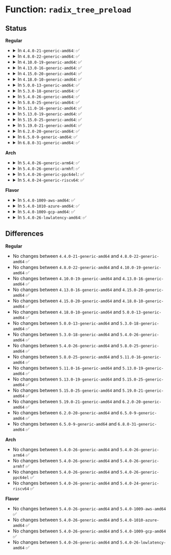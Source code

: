 # Function: <code>radix_tree_preload</code>

## Status
<b>Regular</b>
<ul>
<li>
<details>
<summary>In <code>4.4.0-21-generic-amd64</code>: ✅</summary>

```c
int radix_tree_preload(gfp_t gfp_mask)
```

```json
{
  "name": "radix_tree_preload",
  "collision_type": "Unique Global",
  "inline_type": "No",
  "funcs": [
    {
      "addr": 18446744071582965952,
      "name": "radix_tree_preload",
      "external": true,
      "loc": "lib/radix-tree.c:291",
      "file": "lib/radix-tree.c",
      "inline": "seen, unknown",
      "caller_inline": [],
      "caller_func": [
        "mm/vmalloc.c:vm_map_ram",
        "block/blk-cgroup.c:blkcg_init_queue"
      ]
    }
  ],
  "symbols": [
    {
      "addr": 18446744071582965952,
      "name": "radix_tree_preload",
      "section": ".text",
      "bind": "STB_GLOBAL",
      "size": 60
    }
  ]
}
```
</details>
</li>
<li>
<details>
<summary>In <code>4.8.0-22-generic-amd64</code>: ✅</summary>

```c
int radix_tree_preload(gfp_t gfp_mask)
```

```json
{
  "name": "radix_tree_preload",
  "collision_type": "Unique Global",
  "inline_type": "No",
  "funcs": [
    {
      "addr": 18446744071583253008,
      "name": "radix_tree_preload",
      "external": true,
      "loc": "lib/radix-tree.c:391",
      "file": "lib/radix-tree.c",
      "inline": "seen, unknown",
      "caller_inline": [],
      "caller_func": [
        "mm/vmalloc.c:vm_map_ram",
        "fs/dax.c:dax_fault",
        "fs/dax.c:dax_fault",
        "block/blk-cgroup.c:blkcg_init_queue"
      ]
    }
  ],
  "symbols": [
    {
      "addr": 18446744071583253008,
      "name": "radix_tree_preload",
      "section": ".text",
      "bind": "STB_GLOBAL",
      "size": 65
    }
  ]
}
```
</details>
</li>
<li>
<details>
<summary>In <code>4.10.0-19-generic-amd64</code>: ✅</summary>

```c
int radix_tree_preload(gfp_t gfp_mask)
```

```json
{
  "name": "radix_tree_preload",
  "collision_type": "Unique Global",
  "inline_type": "No",
  "funcs": [
    {
      "addr": 18446744071583368896,
      "name": "radix_tree_preload",
      "external": true,
      "loc": "lib/radix-tree.c:423",
      "file": "lib/radix-tree.c",
      "inline": "seen, unknown",
      "caller_inline": [],
      "caller_func": [
        "mm/vmalloc.c:vm_map_ram",
        "fs/dax.c:dax_insert_mapping_entry",
        "fs/dax.c:grab_mapping_entry",
        "fs/dax.c:grab_mapping_entry",
        "fs/dax.c:grab_mapping_entry",
        "fs/dax.c:grab_mapping_entry",
        "block/blk-cgroup.c:blkcg_init_queue"
      ]
    }
  ],
  "symbols": [
    {
      "addr": 18446744071583368896,
      "name": "radix_tree_preload",
      "section": ".text",
      "bind": "STB_GLOBAL",
      "size": 65
    }
  ]
}
```
</details>
</li>
<li>
<details>
<summary>In <code>4.13.0-16-generic-amd64</code>: ✅</summary>

```c
int radix_tree_preload(gfp_t gfp_mask)
```

```json
{
  "name": "radix_tree_preload",
  "collision_type": "Unique Global",
  "inline_type": "No",
  "funcs": [
    {
      "addr": 18446744071588218096,
      "name": "radix_tree_preload",
      "external": true,
      "loc": "lib/radix-tree.c:509",
      "file": "lib/radix-tree.c",
      "inline": "seen, unknown",
      "caller_inline": [],
      "caller_func": [
        "mm/vmalloc.c:vm_map_ram",
        "fs/dax.c:grab_mapping_entry",
        "block/blk-cgroup.c:blkcg_init_queue"
      ]
    }
  ],
  "symbols": [
    {
      "addr": 18446744071588218096,
      "name": "radix_tree_preload",
      "section": ".text",
      "bind": "STB_GLOBAL",
      "size": 38
    }
  ]
}
```
</details>
</li>
<li>
<details>
<summary>In <code>4.15.0-20-generic-amd64</code>: ✅</summary>

```c
int radix_tree_preload(gfp_t gfp_mask)
```

```json
{
  "name": "radix_tree_preload",
  "collision_type": "Unique Global",
  "inline_type": "No",
  "funcs": [
    {
      "addr": 18446744071588768064,
      "name": "radix_tree_preload",
      "external": true,
      "loc": "lib/radix-tree.c:509",
      "file": "lib/radix-tree.c",
      "inline": "seen, unknown",
      "caller_inline": [],
      "caller_func": [
        "mm/vmalloc.c:vm_map_ram",
        "fs/dax.c:grab_mapping_entry",
        "block/blk-cgroup.c:blkcg_init_queue"
      ]
    }
  ],
  "symbols": [
    {
      "addr": 18446744071588768064,
      "name": "radix_tree_preload",
      "section": ".text",
      "bind": "STB_GLOBAL",
      "size": 38
    }
  ]
}
```
</details>
</li>
<li>
<details>
<summary>In <code>4.18.0-10-generic-amd64</code>: ✅</summary>

```c
int radix_tree_preload(gfp_t gfp_mask)
```

```json
{
  "name": "radix_tree_preload",
  "collision_type": "Unique Global",
  "inline_type": "No",
  "funcs": [
    {
      "addr": 18446744071589146880,
      "name": "radix_tree_preload",
      "external": true,
      "loc": "lib/radix-tree.c:510",
      "file": "lib/radix-tree.c",
      "inline": "seen, unknown",
      "caller_inline": [],
      "caller_func": [
        "mm/vmalloc.c:vm_map_ram",
        "fs/dax.c:grab_mapping_entry",
        "block/blk-cgroup.c:blkcg_init_queue"
      ]
    }
  ],
  "symbols": [
    {
      "addr": 18446744071589146880,
      "name": "radix_tree_preload",
      "section": ".text",
      "bind": "STB_GLOBAL",
      "size": 28
    }
  ]
}
```
</details>
</li>
<li>
<details>
<summary>In <code>5.0.0-13-generic-amd64</code>: ✅</summary>

```c
int radix_tree_preload(gfp_t gfp_mask)
```

```json
{
  "name": "radix_tree_preload",
  "collision_type": "Unique Global",
  "inline_type": "No",
  "funcs": [
    {
      "addr": 18446744071589382896,
      "name": "radix_tree_preload",
      "external": true,
      "loc": "lib/radix-tree.c:387",
      "file": "lib/radix-tree.c",
      "inline": "seen, unknown",
      "caller_inline": [],
      "caller_func": [
        "mm/vmalloc.c:vm_map_ram",
        "block/blk-cgroup.c:blkcg_init_queue"
      ]
    }
  ],
  "symbols": [
    {
      "addr": 18446744071589382896,
      "name": "radix_tree_preload",
      "section": ".text",
      "bind": "STB_GLOBAL",
      "size": 28
    }
  ]
}
```
</details>
</li>
<li>
<details>
<summary>In <code>5.3.0-18-generic-amd64</code>: ✅</summary>

```c
int radix_tree_preload(gfp_t gfp_mask)
```

```json
{
  "name": "radix_tree_preload",
  "collision_type": "Unique Global",
  "inline_type": "No",
  "funcs": [
    {
      "addr": 18446744071589839984,
      "name": "radix_tree_preload",
      "external": true,
      "loc": "lib/radix-tree.c:374",
      "file": "lib/radix-tree.c",
      "inline": "seen, unknown",
      "caller_inline": [],
      "caller_func": [
        "mm/vmalloc.c:vm_map_ram",
        "block/blk-cgroup.c:blkcg_init_queue"
      ]
    }
  ],
  "symbols": [
    {
      "addr": 18446744071589839984,
      "name": "radix_tree_preload",
      "section": ".text",
      "bind": "STB_GLOBAL",
      "size": 38
    }
  ]
}
```
</details>
</li>
<li>
<details>
<summary>In <code>5.4.0-26-generic-amd64</code>: ✅</summary>

```c
int radix_tree_preload(gfp_t gfp_mask)
```

```json
{
  "name": "radix_tree_preload",
  "collision_type": "Unique Global",
  "inline_type": "No",
  "funcs": [
    {
      "addr": 18446744071590066080,
      "name": "radix_tree_preload",
      "external": true,
      "loc": "lib/radix-tree.c:374",
      "file": "lib/radix-tree.c",
      "inline": "seen, unknown",
      "caller_inline": [],
      "caller_func": [
        "mm/vmalloc.c:vm_map_ram",
        "block/blk-cgroup.c:blkcg_init_queue"
      ]
    }
  ],
  "symbols": [
    {
      "addr": 18446744071590066080,
      "name": "radix_tree_preload",
      "section": ".text",
      "bind": "STB_GLOBAL",
      "size": 38
    }
  ]
}
```
</details>
</li>
<li>
<details>
<summary>In <code>5.8.0-25-generic-amd64</code>: ✅</summary>

```c
int radix_tree_preload(gfp_t gfp_mask)
```

```json
{
  "name": "radix_tree_preload",
  "collision_type": "Unique Global",
  "inline_type": "No",
  "funcs": [
    {
      "addr": 18446744071585061600,
      "name": "radix_tree_preload",
      "external": true,
      "loc": "lib/radix-tree.c:366",
      "file": "lib/radix-tree.c",
      "inline": "seen, unknown",
      "caller_inline": [],
      "caller_func": [
        "block/blk-cgroup.c:blkcg_init_queue"
      ]
    }
  ],
  "symbols": [
    {
      "addr": 18446744071585061600,
      "name": "radix_tree_preload",
      "section": ".text",
      "bind": "STB_GLOBAL",
      "size": 38
    }
  ]
}
```
</details>
</li>
<li>
<details>
<summary>In <code>5.11.0-16-generic-amd64</code>: ✅</summary>

```c
int radix_tree_preload(gfp_t gfp_mask)
```

```json
{
  "name": "radix_tree_preload",
  "collision_type": "Unique Global",
  "inline_type": "No",
  "funcs": [
    {
      "addr": 18446744071585210896,
      "name": "radix_tree_preload",
      "external": true,
      "loc": "lib/radix-tree.c:366",
      "file": "lib/radix-tree.c",
      "inline": "seen, unknown",
      "caller_inline": [],
      "caller_func": [
        "block/blk-cgroup.c:blkcg_init_queue",
        "block/blk-cgroup.c:blkg_conf_prep"
      ]
    }
  ],
  "symbols": [
    {
      "addr": 18446744071585210896,
      "name": "radix_tree_preload",
      "section": ".text",
      "bind": "STB_GLOBAL",
      "size": 38
    }
  ]
}
```
</details>
</li>
<li>
<details>
<summary>In <code>5.13.0-19-generic-amd64</code>: ✅</summary>

```c
int radix_tree_preload(gfp_t gfp_mask)
```

```json
{
  "name": "radix_tree_preload",
  "collision_type": "Unique Global",
  "inline_type": "No",
  "funcs": [
    {
      "addr": 18446744071585093888,
      "name": "radix_tree_preload",
      "external": true,
      "loc": "lib/radix-tree.c:366",
      "file": "lib/radix-tree.c",
      "inline": "seen, unknown",
      "caller_inline": [],
      "caller_func": [
        "block/blk-cgroup.c:blkcg_init_queue",
        "block/blk-cgroup.c:blkg_conf_prep"
      ]
    }
  ],
  "symbols": [
    {
      "addr": 18446744071585093888,
      "name": "radix_tree_preload",
      "section": ".text",
      "bind": "STB_GLOBAL",
      "size": 38
    }
  ]
}
```
</details>
</li>
<li>
<details>
<summary>In <code>5.15.0-25-generic-amd64</code>: ✅</summary>

```c
int radix_tree_preload(gfp_t gfp_mask)
```

```json
{
  "name": "radix_tree_preload",
  "collision_type": "Unique Global",
  "inline_type": "No",
  "funcs": [
    {
      "addr": 18446744071585541472,
      "name": "radix_tree_preload",
      "external": true,
      "loc": "lib/radix-tree.c:366",
      "file": "lib/radix-tree.c",
      "inline": "seen, unknown",
      "caller_inline": [],
      "caller_func": [
        "block/blk-cgroup.c:blkcg_init_queue",
        "block/blk-cgroup.c:blkg_conf_prep"
      ]
    }
  ],
  "symbols": [
    {
      "addr": 18446744071585541472,
      "name": "radix_tree_preload",
      "section": ".text",
      "bind": "STB_GLOBAL",
      "size": 38
    }
  ]
}
```
</details>
</li>
<li>
<details>
<summary>In <code>5.19.0-21-generic-amd64</code>: ✅</summary>

```c
int radix_tree_preload(gfp_t gfp_mask)
```

```json
{
  "name": "radix_tree_preload",
  "collision_type": "Unique Global",
  "inline_type": "No",
  "funcs": [
    {
      "addr": 18446744071586696352,
      "name": "radix_tree_preload",
      "external": true,
      "loc": "lib/radix-tree.c:366",
      "file": "lib/radix-tree.c",
      "inline": "seen, unknown",
      "caller_inline": [],
      "caller_func": [
        "block/blk-cgroup.c:blkcg_init_queue",
        "block/blk-cgroup.c:blkg_conf_prep"
      ]
    }
  ],
  "symbols": [
    {
      "addr": 18446744071586696352,
      "name": "radix_tree_preload",
      "section": ".text",
      "bind": "STB_GLOBAL",
      "size": 54
    }
  ]
}
```
</details>
</li>
<li>
<details>
<summary>In <code>6.2.0-20-generic-amd64</code>: ✅</summary>

```c
int radix_tree_preload(gfp_t gfp_mask)
```

```json
{
  "name": "radix_tree_preload",
  "collision_type": "Unique Global",
  "inline_type": "No",
  "funcs": [
    {
      "addr": 18446744071595857792,
      "name": "radix_tree_preload",
      "external": true,
      "loc": "lib/radix-tree.c:366",
      "file": "lib/radix-tree.c",
      "inline": "seen, unknown",
      "caller_inline": [],
      "caller_func": [
        "block/blk-cgroup.c:blkcg_init_disk",
        "block/blk-cgroup.c:blkg_conf_prep"
      ]
    }
  ],
  "symbols": [
    {
      "addr": 18446744071595857792,
      "name": "radix_tree_preload",
      "section": ".text",
      "bind": "STB_GLOBAL",
      "size": 54
    }
  ]
}
```
</details>
</li>
<li>
<details>
<summary>In <code>6.5.0-9-generic-amd64</code>: ✅</summary>

```c
int radix_tree_preload(gfp_t gfp_mask)
```

```json
{
  "name": "radix_tree_preload",
  "collision_type": "Unique Global",
  "inline_type": "No",
  "funcs": [
    {
      "addr": 18446744071596374688,
      "name": "radix_tree_preload",
      "external": true,
      "loc": "lib/radix-tree.c:365",
      "file": "lib/radix-tree.c",
      "inline": "seen, unknown",
      "caller_inline": [],
      "caller_func": [
        "block/blk-cgroup.c:blkcg_init_disk"
      ]
    }
  ],
  "symbols": [
    {
      "addr": 18446744071596374688,
      "name": "radix_tree_preload",
      "section": ".text",
      "bind": "STB_GLOBAL",
      "size": 54
    }
  ]
}
```
</details>
</li>
<li>
<details>
<summary>In <code>6.8.0-31-generic-amd64</code>: ✅</summary>

```c
int radix_tree_preload(gfp_t gfp_mask)
```

```json
{
  "name": "radix_tree_preload",
  "collision_type": "Unique Global",
  "inline_type": "No",
  "funcs": [
    {
      "addr": 18446744071597269936,
      "name": "radix_tree_preload",
      "external": true,
      "loc": "lib/radix-tree.c:365",
      "file": "lib/radix-tree.c",
      "inline": "seen, unknown",
      "caller_inline": [],
      "caller_func": [
        "block/blk-cgroup.c:blkcg_init_disk"
      ]
    }
  ],
  "symbols": [
    {
      "addr": 18446744071597269936,
      "name": "radix_tree_preload",
      "section": ".text",
      "bind": "STB_GLOBAL",
      "size": 54
    }
  ]
}
```
</details>
</li>
</ul>
<b>Arch</b>
<ul>
<li>
<details>
<summary>In <code>5.4.0-26-generic-arm64</code>: ✅</summary>

```c
int radix_tree_preload(gfp_t gfp_mask)
```

```json
{
  "name": "radix_tree_preload",
  "collision_type": "Unique Global",
  "inline_type": "No",
  "funcs": [
    {
      "addr": 18446603336503846560,
      "name": "radix_tree_preload",
      "external": true,
      "loc": "lib/radix-tree.c:374",
      "file": "lib/radix-tree.c",
      "inline": "seen, unknown",
      "caller_inline": [],
      "caller_func": [
        "mm/vmalloc.c:vm_map_ram",
        "block/blk-cgroup.c:blkcg_init_queue"
      ]
    }
  ],
  "symbols": [
    {
      "addr": 18446603336503846560,
      "name": "radix_tree_preload",
      "section": ".text",
      "bind": "STB_GLOBAL",
      "size": 48
    }
  ]
}
```
</details>
</li>
<li>
<details>
<summary>In <code>5.4.0-26-generic-armhf</code>: ✅</summary>

```c
int radix_tree_preload(gfp_t gfp_mask)
```

```json
{
  "name": "radix_tree_preload",
  "collision_type": "Unique Global",
  "inline_type": "No",
  "funcs": [
    {
      "addr": 3236464956,
      "name": "radix_tree_preload",
      "external": true,
      "loc": "lib/radix-tree.c:374",
      "file": "lib/radix-tree.c",
      "inline": "seen, unknown",
      "caller_inline": [],
      "caller_func": [
        "mm/vmalloc.c:vm_map_ram",
        "block/blk-cgroup.c:blkcg_init_queue"
      ]
    }
  ],
  "symbols": [
    {
      "addr": 3236464956,
      "name": "radix_tree_preload",
      "section": ".text",
      "bind": "STB_GLOBAL",
      "size": 88
    }
  ]
}
```
</details>
</li>
<li>
<details>
<summary>In <code>5.4.0-26-generic-ppc64el</code>: ✅</summary>

```c
int radix_tree_preload(gfp_t gfp_mask)
```

```json
{
  "name": "radix_tree_preload",
  "collision_type": "Unique Global",
  "inline_type": "No",
  "funcs": [
    {
      "addr": 13835058055297693936,
      "name": "radix_tree_preload",
      "external": true,
      "loc": "lib/radix-tree.c:374",
      "file": "lib/radix-tree.c",
      "inline": "seen, unknown",
      "caller_inline": [],
      "caller_func": [
        "mm/vmalloc.c:vm_map_ram",
        "block/blk-cgroup.c:blkcg_init_queue"
      ]
    }
  ],
  "symbols": [
    {
      "addr": 13835058055297693936,
      "name": "radix_tree_preload",
      "section": ".text",
      "bind": "STB_GLOBAL",
      "size": 44
    }
  ]
}
```
</details>
</li>
<li>
<details>
<summary>In <code>5.4.0-24-generic-riscv64</code>: ✅</summary>

```c
int radix_tree_preload(gfp_t gfp_mask)
```

```json
{
  "name": "radix_tree_preload",
  "collision_type": "Unique Global",
  "inline_type": "No",
  "funcs": [
    {
      "addr": 18446743936279734012,
      "name": "radix_tree_preload",
      "external": true,
      "loc": "lib/radix-tree.c:374",
      "file": "lib/radix-tree.c",
      "inline": "seen, unknown",
      "caller_inline": [],
      "caller_func": [
        "mm/vmalloc.c:vm_map_ram",
        "block/blk-cgroup.c:blkcg_init_queue"
      ]
    }
  ],
  "symbols": [
    {
      "addr": 18446743936279734012,
      "name": "radix_tree_preload",
      "section": ".text",
      "bind": "STB_GLOBAL",
      "size": 52
    }
  ]
}
```
</details>
</li>
</ul>
<b>Flavor</b>
<ul>
<li>
<details>
<summary>In <code>5.4.0-1009-aws-amd64</code>: ✅</summary>

```c
int radix_tree_preload(gfp_t gfp_mask)
```

```json
{
  "name": "radix_tree_preload",
  "collision_type": "Unique Global",
  "inline_type": "No",
  "funcs": [
    {
      "addr": 18446744071589668336,
      "name": "radix_tree_preload",
      "external": true,
      "loc": "lib/radix-tree.c:374",
      "file": "lib/radix-tree.c",
      "inline": "seen, unknown",
      "caller_inline": [],
      "caller_func": [
        "mm/vmalloc.c:vm_map_ram",
        "block/blk-cgroup.c:blkcg_init_queue"
      ]
    }
  ],
  "symbols": [
    {
      "addr": 18446744071589668336,
      "name": "radix_tree_preload",
      "section": ".text",
      "bind": "STB_GLOBAL",
      "size": 38
    }
  ]
}
```
</details>
</li>
<li>
<details>
<summary>In <code>5.4.0-1010-azure-amd64</code>: ✅</summary>

```c
int radix_tree_preload(gfp_t gfp_mask)
```

```json
{
  "name": "radix_tree_preload",
  "collision_type": "Unique Global",
  "inline_type": "No",
  "funcs": [
    {
      "addr": 18446744071589394160,
      "name": "radix_tree_preload",
      "external": true,
      "loc": "lib/radix-tree.c:374",
      "file": "lib/radix-tree.c",
      "inline": "seen, unknown",
      "caller_inline": [],
      "caller_func": [
        "mm/vmalloc.c:vm_map_ram",
        "block/blk-cgroup.c:blkcg_init_queue"
      ]
    }
  ],
  "symbols": [
    {
      "addr": 18446744071589394160,
      "name": "radix_tree_preload",
      "section": ".text",
      "bind": "STB_GLOBAL",
      "size": 38
    }
  ]
}
```
</details>
</li>
<li>
<details>
<summary>In <code>5.4.0-1009-gcp-amd64</code>: ✅</summary>

```c
int radix_tree_preload(gfp_t gfp_mask)
```

```json
{
  "name": "radix_tree_preload",
  "collision_type": "Unique Global",
  "inline_type": "No",
  "funcs": [
    {
      "addr": 18446744071590111712,
      "name": "radix_tree_preload",
      "external": true,
      "loc": "lib/radix-tree.c:374",
      "file": "lib/radix-tree.c",
      "inline": "seen, unknown",
      "caller_inline": [],
      "caller_func": [
        "mm/vmalloc.c:vm_map_ram",
        "block/blk-cgroup.c:blkcg_init_queue"
      ]
    }
  ],
  "symbols": [
    {
      "addr": 18446744071590111712,
      "name": "radix_tree_preload",
      "section": ".text",
      "bind": "STB_GLOBAL",
      "size": 38
    }
  ]
}
```
</details>
</li>
<li>
<details>
<summary>In <code>5.4.0-26-lowlatency-amd64</code>: ✅</summary>

```c
int radix_tree_preload(gfp_t gfp_mask)
```

```json
{
  "name": "radix_tree_preload",
  "collision_type": "Unique Global",
  "inline_type": "No",
  "funcs": [
    {
      "addr": 18446744071590162080,
      "name": "radix_tree_preload",
      "external": true,
      "loc": "lib/radix-tree.c:374",
      "file": "lib/radix-tree.c",
      "inline": "seen, unknown",
      "caller_inline": [],
      "caller_func": [
        "mm/vmalloc.c:vm_map_ram",
        "block/blk-cgroup.c:blkcg_init_queue"
      ]
    }
  ],
  "symbols": [
    {
      "addr": 18446744071590162080,
      "name": "radix_tree_preload",
      "section": ".text",
      "bind": "STB_GLOBAL",
      "size": 38
    }
  ]
}
```
</details>
</li>
</ul>

## Differences
<b>Regular</b>
<ul>
<li>
No changes between <code>4.4.0-21-generic-amd64</code> and <code>4.8.0-22-generic-amd64</code> ✅
</li>
<li>
No changes between <code>4.8.0-22-generic-amd64</code> and <code>4.10.0-19-generic-amd64</code> ✅
</li>
<li>
No changes between <code>4.10.0-19-generic-amd64</code> and <code>4.13.0-16-generic-amd64</code> ✅
</li>
<li>
No changes between <code>4.13.0-16-generic-amd64</code> and <code>4.15.0-20-generic-amd64</code> ✅
</li>
<li>
No changes between <code>4.15.0-20-generic-amd64</code> and <code>4.18.0-10-generic-amd64</code> ✅
</li>
<li>
No changes between <code>4.18.0-10-generic-amd64</code> and <code>5.0.0-13-generic-amd64</code> ✅
</li>
<li>
No changes between <code>5.0.0-13-generic-amd64</code> and <code>5.3.0-18-generic-amd64</code> ✅
</li>
<li>
No changes between <code>5.3.0-18-generic-amd64</code> and <code>5.4.0-26-generic-amd64</code> ✅
</li>
<li>
No changes between <code>5.4.0-26-generic-amd64</code> and <code>5.8.0-25-generic-amd64</code> ✅
</li>
<li>
No changes between <code>5.8.0-25-generic-amd64</code> and <code>5.11.0-16-generic-amd64</code> ✅
</li>
<li>
No changes between <code>5.11.0-16-generic-amd64</code> and <code>5.13.0-19-generic-amd64</code> ✅
</li>
<li>
No changes between <code>5.13.0-19-generic-amd64</code> and <code>5.15.0-25-generic-amd64</code> ✅
</li>
<li>
No changes between <code>5.15.0-25-generic-amd64</code> and <code>5.19.0-21-generic-amd64</code> ✅
</li>
<li>
No changes between <code>5.19.0-21-generic-amd64</code> and <code>6.2.0-20-generic-amd64</code> ✅
</li>
<li>
No changes between <code>6.2.0-20-generic-amd64</code> and <code>6.5.0-9-generic-amd64</code> ✅
</li>
<li>
No changes between <code>6.5.0-9-generic-amd64</code> and <code>6.8.0-31-generic-amd64</code> ✅
</li>
</ul>
<b>Arch</b>
<ul>
<li>
No changes between <code>5.4.0-26-generic-amd64</code> and <code>5.4.0-26-generic-arm64</code> ✅
</li>
<li>
No changes between <code>5.4.0-26-generic-amd64</code> and <code>5.4.0-26-generic-armhf</code> ✅
</li>
<li>
No changes between <code>5.4.0-26-generic-amd64</code> and <code>5.4.0-26-generic-ppc64el</code> ✅
</li>
<li>
No changes between <code>5.4.0-26-generic-amd64</code> and <code>5.4.0-24-generic-riscv64</code> ✅
</li>
</ul>
<b>Flavor</b>
<ul>
<li>
No changes between <code>5.4.0-26-generic-amd64</code> and <code>5.4.0-1009-aws-amd64</code> ✅
</li>
<li>
No changes between <code>5.4.0-26-generic-amd64</code> and <code>5.4.0-1010-azure-amd64</code> ✅
</li>
<li>
No changes between <code>5.4.0-26-generic-amd64</code> and <code>5.4.0-1009-gcp-amd64</code> ✅
</li>
<li>
No changes between <code>5.4.0-26-generic-amd64</code> and <code>5.4.0-26-lowlatency-amd64</code> ✅
</li>
</ul>

